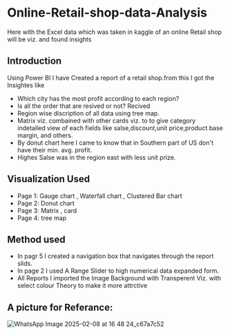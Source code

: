 # Online-Retail-shop-data-Analysis
Here with the Excel data which was taken in kaggle of an online Retail shop will be viz. and found insights 
## Introduction
Using Power BI I have Created a report of a retail shop.from this I got the Insightes like
-  Which city has the most profit according to each region? 
-  Is all the order that are resived or not? Recived
- Region wise discription of all data using tree map.
- Matrix viz. combained with other cards viz. to to give category indetailed view of each fields like salse,discount,unit price,product base margin, and others.
- By donut chart here I came to know that in Southern part of US don't have their min. avg. profit.
- Highes Salse was in the region east with less unit prize.
## Visualization Used
- Page 1:
 Gauge chart
, Waterfall chart
, Clustered Bar chart
- Page 2:
   Donut chart
- Page 3:
   Matrix
, card
- Page 4:
   tree map
## Method used
- In pagr 5 I created a navigation box that navigates through the report slids.
- In page 2 I used A Range Slider to high numerical data expanded form.
- All Reports I imported the Image Background with Transperent Viz. with select colour Theory to make it more attrctive
## A picture for Referance:
![WhatsApp Image 2025-02-08 at 16 48 24_c67a7c52](https://github.com/user-attachments/assets/04f8f111-d706-4251-b1dd-b854fa72f085)


